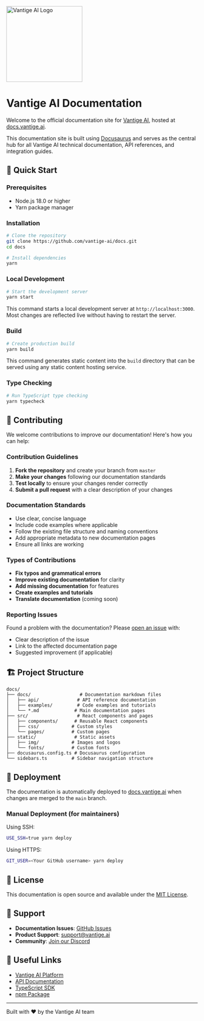 <p>
  <picture>
    <source media="(prefers-color-scheme: dark)" srcset="https://www.vantige.ai/vantige-logo-dark.png">
    <source media="(prefers-color-scheme: light)" srcset="https://www.vantige.ai/vantige-logo.png">
    <img src="https://www.vantige.ai/vantige-logo.png" alt="Vantige AI Logo" width="200" />
  </picture>
</p>

# Vantige AI Documentation

Welcome to the official documentation site for [Vantige AI](https://vantige.ai), hosted at [docs.vantige.ai](https://docs.vantige.ai).

This documentation site is built using [Docusaurus](https://docusaurus.io/) and serves as the central hub for all Vantige AI technical documentation, API references, and integration guides.

## 🚀 Quick Start

### Prerequisites

- Node.js 18.0 or higher
- Yarn package manager

### Installation

```bash
# Clone the repository
git clone https://github.com/vantige-ai/docs.git
cd docs

# Install dependencies
yarn
```

### Local Development

```bash
# Start the development server
yarn start
```

This command starts a local development server at `http://localhost:3000`. Most changes are reflected live without having to restart the server.

### Build

```bash
# Create production build
yarn build
```

This command generates static content into the `build` directory that can be served using any static content hosting service.

### Type Checking

```bash
# Run TypeScript type checking
yarn typecheck
```

## 📝 Contributing

We welcome contributions to improve our documentation! Here's how you can help:

### Contribution Guidelines

1. **Fork the repository** and create your branch from `master`
2. **Make your changes** following our documentation standards
3. **Test locally** to ensure your changes render correctly
4. **Submit a pull request** with a clear description of your changes

### Documentation Standards

- Use clear, concise language
- Include code examples where applicable
- Follow the existing file structure and naming conventions
- Add appropriate metadata to new documentation pages
- Ensure all links are working

### Types of Contributions

- **Fix typos and grammatical errors**
- **Improve existing documentation** for clarity
- **Add missing documentation** for features
- **Create examples and tutorials**
- **Translate documentation** (coming soon)

### Reporting Issues

Found a problem with the documentation? Please [open an issue](https://github.com/vantige-ai/docs/issues) with:
- Clear description of the issue
- Link to the affected documentation page
- Suggested improvement (if applicable)

## 🏗️ Project Structure

```
docs/
├── docs/                  # Documentation markdown files
│   ├── api/              # API reference documentation
│   ├── examples/         # Code examples and tutorials
│   └── *.md             # Main documentation pages
├── src/                  # React components and pages
│   ├── components/      # Reusable React components
│   ├── css/            # Custom styles
│   └── pages/          # Custom pages
├── static/              # Static assets
│   ├── img/            # Images and logos
│   └── fonts/          # Custom fonts
├── docusaurus.config.ts # Docusaurus configuration
└── sidebars.ts         # Sidebar navigation structure
```

## 🚢 Deployment

The documentation is automatically deployed to [docs.vantige.ai](https://docs.vantige.ai) when changes are merged to the `main` branch.

### Manual Deployment (for maintainers)

Using SSH:

```bash
USE_SSH=true yarn deploy
```

Using HTTPS:

```bash
GIT_USER=<Your GitHub username> yarn deploy
```

## 📄 License

This documentation is open source and available under the [MIT License](LICENSE).

## 🤝 Support

- **Documentation Issues**: [GitHub Issues](https://github.com/vantige-ai/docs/issues)
- **Product Support**: [support@vantige.ai](mailto:support@vantige.ai)
- **Community**: [Join our Discord](https://discord.gg/vantige-ai)

## 🔗 Useful Links

- [Vantige AI Platform](https://vantige.ai)
- [API Documentation](https://docs.vantige.ai/docs/api/client)
- [TypeScript SDK](https://github.com/vantige-ai/typescript-sdk)
- [npm Package](https://www.npmjs.com/package/@vantige-ai/typescript-sdk)

---

Built with ❤️ by the Vantige AI team
